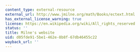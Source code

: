 ```yaml
---
content_type: external-resource
external_url: http://www.jmilne.org/math/Books/ectext.html
has_external_license_warning: true
license: https://en.wikipedia.org/wiki/All_rights_reserved
status: ''
title: Milne's website
uid: d05fde91-5be1-462e-8b8f-67db46455c22
wayback_url: ''
---
```

